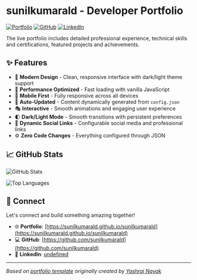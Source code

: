 # sunilkumarald - Developer Portfolio

<div align="left">
  
[![Portfolio](https://img.shields.io/badge/🌐_Visit_Portfolio-Live-brightgreen?style=for-the-badge)](https://sunilkumarald.github.io/sunilkumarald)
[![GitHub](https://img.shields.io/badge/GitHub-Profile-181717?style=for-the-badge&logo=github)](https://github.com/sunilkumarald)
[![LinkedIn](https://img.shields.io/badge/LinkedIn-Connect-0A66C2?style=for-the-badge&logo=linkedin)](undefined)

</div>

The live portfolio includes detailed professional experience, technical skills and certifications, featured projects and achievements.

## ✨ Features

- 🎨 **Modern Design** - Clean, responsive interface with dark/light theme support
- 🚀 **Performance Optimized** - Fast loading with vanilla JavaScript
- 📱 **Mobile First** - Fully responsive across all devices
- 🔄 **Auto-Updated** - Content dynamically generated from `config.json`
- 🎭 **Interactive** - Smooth animations and engaging user experience
- 🌓 **Dark/Light Mode** - Smooth transitions with persistent preferences
- 🔗 **Dynamic Social Links** - Configurable social media and professional links
- ⚙️ **Zero Code Changes** - Everything configured through JSON

## 📈 GitHub Stats

<div align="left">

![GitHub Stats](https://github-readme-stats.vercel.app/api?username=sunilkumarald&theme=dark&hide_border=true&include_all_commits=true&count_private=true)

![Top Languages](https://github-readme-stats.vercel.app/api/top-langs/?username=sunilkumarald&theme=dark&hide_border=true&include_all_commits=true&count_private=true&layout=compact)

</div>

## 🤝 Connect

Let's connect and build something amazing together!

- 🌐 **Portfolio**: [https://sunilkumarald.github.io/sunilkumarald](https://sunilkumarald.github.io/sunilkumarald)
- 💻 **GitHub**: [https://github.com/sunilkumarald](https://github.com/sunilkumarald)
- 🔗 **LinkedIn**: [undefined](undefined)

---

*Based on [portfolio template](https://github.com/yashrajnayak/developer-portfolio) originally created by [Yashraj Nayak](https://github.com/yashrajnayak)*